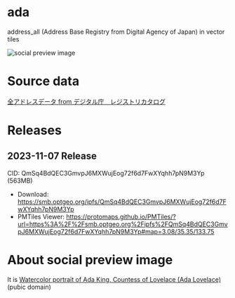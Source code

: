 # ada
address_all (Address Base Registry from Digital Agency of Japan) in vector tiles

![social preview image](https://user-images.githubusercontent.com/18297/280753506-253f479f-b191-42e6-b1d4-3ff7c5fc4ed6.jpg)

# Source data
[全アドレスデータ from デジタル庁　レジストリカタログ](https://catalog.registries.digital.go.jp/rc/dataset/ba000001/resource/b535cd16-b477-4e5d-81c8-1eb116c97b2f)

# Releases
## 2023-11-07 Release
CID: QmSq4BdQEC3GmvpJ6MXWujEog72f6d7FwXYqhh7pN9M3Yp (563MB)

- Download: https://smb.optgeo.org/ipfs/QmSq4BdQEC3GmvpJ6MXWujEog72f6d7FwXYqhh7pN9M3Yp
- PMTiles Viewer: https://protomaps.github.io/PMTiles/?url=https%3A%2F%2Fsmb.optgeo.org%2Fipfs%2FQmSq4BdQEC3GmvpJ6MXWujEog72f6d7FwXYqhh7pN9M3Yp#map=3.08/35.35/133.75

# About social preview image
It is [Watercolor portrait of Ada King, Countess of Lovelace (Ada Lovelace)](https://ja.wikipedia.org/wiki/%E3%82%A8%E3%82%A4%E3%83%80%E3%83%BB%E3%83%A9%E3%83%96%E3%83%AC%E3%82%B9#/media/%E3%83%95%E3%82%A1%E3%82%A4%E3%83%AB:Ada_Lovelace_portrait.jpg) (pubic domain)
